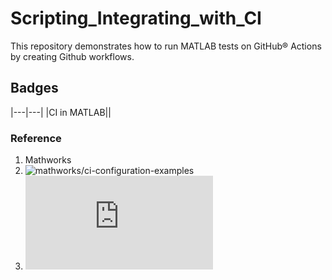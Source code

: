 # Scripting_Integrating_with_CI
This repository demonstrates how to run MATLAB tests on GitHub® Actions by creating Github workflows.

## Badges
|---|---|
|CI in MATLAB||

### Reference
1. Mathworks
2. ![mathworks/ci-configuration-examples](https://github.com/mathworks/ci-configuration-examples)
3. ![Continuous Integration with MATLAB and Simulink](https://www.mathworks.com/solutions/continuous-integration.html)
